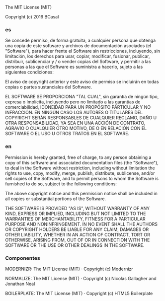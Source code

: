 The MIT License (MIT)

Copyright (c) 2016 BCasal

### es

Se concede permiso, de forma gratuita, a cualquier persona que obtenga una copia
de este software y archivos de documentación asociados (el "Software"), para hacer frente
el Software sin restricciones, incluyendo, sin limitación, los derechos
para usar, copiar, modificar, fusionar, publicar, distribuir, sublicenciar y / o vender
copias del Software, y permitir a las personas a las que el Software es
suministra a hacerlo, sujeto a las siguientes condiciones:

El aviso de copyright anterior y este aviso de permiso se incluirán en todas
copias o partes sustanciales del Software.

EL SOFTWARE SE PROPORCIONA "TAL CUAL", sin garantía de ningún tipo, expresa o
Implícita, incluyendo pero no limitado a las garantías de comerciabilidad,
IDONEIDAD PARA UN PROPÓSITO PARTICULAR Y NO INFRACCIÓN. EN NINGÚN CASO LOS
AUTORES O TITULARES DEL COPYRIGHT SERÁN RESPONSABLES DE CUALQUIER RECLAMO, DAÑO U OTRA
RESPONSABILIDAD, YA SEA EN UNA ACCIÓN DE CONTRATO, AGRAVIO O CUALQUIER OTRO MOTIVO,
DE O EN RELACIÓN CON EL SOFTWARE O EL USO U OTROS TRATOS EN EL SOFTWARE.

### en

Permission is hereby granted, free of charge, to any person obtaining a copy
of this software and associated documentation files (the "Software"), to deal
in the Software without restriction, including without limitation the rights
to use, copy, modify, merge, publish, distribute, sublicense, and/or sell
copies of the Software, and to permit persons to whom the Software is
furnished to do so, subject to the following conditions:

The above copyright notice and this permission notice shall be included in all
copies or substantial portions of the Software.

THE SOFTWARE IS PROVIDED "AS IS", WITHOUT WARRANTY OF ANY KIND, EXPRESS OR
IMPLIED, INCLUDING BUT NOT LIMITED TO THE WARRANTIES OF MERCHANTABILITY,
FITNESS FOR A PARTICULAR PURPOSE AND NONINFRINGEMENT. IN NO EVENT SHALL THE
AUTHORS OR COPYRIGHT HOLDERS BE LIABLE FOR ANY CLAIM, DAMAGES OR OTHER
LIABILITY, WHETHER IN AN ACTION OF CONTRACT, TORT OR OTHERWISE, ARISING FROM,
OUT OF OR IN CONNECTION WITH THE SOFTWARE OR THE USE OR OTHER DEALINGS IN THE
SOFTWARE.


### Componentes

MODERNIZR: The MIT License (MIT) · Copyright (c) Modernizr

NORMALIZE: The MIT License (MIT) · Copyright (c) Nicolas Gallagher and Jonathan Neal

BOILERPLATE: The MIT License (MIT) · Copyright (c) HTML5 Boilerplate
